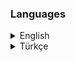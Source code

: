 ### Languages

<details>
  <summary>English</summary>

# NitenOS

## Introduction

An unattended.xml file to make Windows 11 more efficient and less latency.

## Requirements

- Windows 11  
  - *(Tested on Windows 11 24H2)*
  - *(Only 64-bit supported)*

## What Does NitenOS unattended.xml Do?

The unattended.xml answer file comes with detailed descriptions for nearly all configurations and registry tweaks, which are available for inspection here on GitHub. For customization, download the answer file and open it in editors like [Cursor](https://www.cursor.com/) or [VSCode](https://code.visualstudio.com/).

### Sources and Contributions

<details>
  <summary>Click to Show</summary>

- **Base Answer File Generation**:
  - [Schneegans Unattend Generator](https://schneegans.de/windows/unattend-generator/)

</details>

### Key Features

- Ability to choose Windows Edition (Pro is recommended)
- Bypasses Windows 11 system requirements
- Windows Defender and User Account Control services still working
- Allows execution of PowerShell scripts by default
- Skips forced Microsoft account creation during Windows setup
- Removes preinstalled bloatware apps except daily things like Microsoft Edge, Photos etc.
  - Copilot and Recall is Disabled.
- Sets privacy-related registry keys to disable telemetry
- Disables unnecessary scheduled tasks
- Configures Windows services for optimal performance

> [!NOTE] 
> The features of this xml file are organized for the daily user. After installing Windows with it, you can make changes for better performance, such as turning off Windows Defender or using Ultimate Performance Plan.

## How to Use

To use an answer file, include `autounattend.xml` at your Windows Installation Media to be executed during Windows setup.

> [!IMPORTANT]  
> Ensure the answer file is named `autounattend.xml`; otherwise, it won’t be recognized by the installer.

### Methods
#### Method 1: Create a Bootable Windows Installation USB
<details>
  <summary>Click to Show Instructions</summary>

  1. Download the `autounattend.xml` file and save it on your computer.
  2. Create a [Windows 11](https://www.microsoft.com/en-us/software-download/windows11) Bootable Installation USB drive with [Rufus](https://rufus.ie/en/) or the Media Creation Tool.
  
     > **Important**  
     > - Some users have reported issues with the Media Creation Tool when creating the Windows Installation USB. Use it at your own discretion.  
     > - When using Rufus, don’t select any of the checkboxes in “Customize Your Windows Experience,” as it creates another `autounattend.xml` file that might overwrite settings in the our file.

  3. Copy the `autounattend.xml` file you downloaded in Step 1 to the Bootable Windows Installation USB you created in Step 2.
  4. Boot from the Windows Installation USB, do a clean install of Windows as normal, and the scripts will run automatically.

</details>

#### Method 2: Use Ventoy Auto Install Plugin
<details>
  <summary>Click to Show Instructions</summary>

  1. Download the `autounattend.xml` file and save it on your computer.
  2. Download the [Windows 11](https://www.microsoft.com/en-us/software-download/windows11) ISO file, depending on the version you want.
  3. Download and install [Ventoy](https://github.com/ventoy/Ventoy) to your desired USB flash drive.
  4. Prepare the folder structure:
      - In your newly created Ventoy USB disk, create the following folders: `ISO` and `Templates`. <br/> *They should be at the root of the drive.*
      - Inside of the `ISO` folder, create a new folder called `Windows`.
      - Copy your Windows ISO files in the `ISO\Windows` folder.
      - Copy your `autounattend.xml` into the `Templates` folder.
  5. Start VentoyPlugson. Depending on your OS, the steps might differ.
      - On Windows, run the `VentoyPlugson.exe` file.
      - A new browser window should open up with a Ventoy web interface ready to go.
      - Select the `Auto Install Plugin` menu from the list.
      - Click on the `Add` button.
      - Select [parent] to make the whole Windows ISO folder benefit from the plugin.
      - In the Directory Path, paste in the absolute path to your `Windows` folder. </br> example: `F:\ISO\Windows` (Replace `F` with your drive letter.)
      - In the Template Path, paste in the absolute path to your `autounattend.xml` file. </br> example: `F:\Templates\autounattend.xml` (Replace `F` with your drive letter.) <br/> (PSA: If you have more `autounattend.xml` files, you can add them later on!)
      - Click on `OK` and you should see a message saying that the configuration has been saved successfully.
      - Close the VentoyPlugson browser window and stop the VentoyPlugson application.
  6. Boot from the Ventoy USB drive in the computer where you want to install windows.
     - After selecting a Windows ISO to boot from, you will be prompted to boot with the `/Templates/autounattend.xml` file.
     - Select that option and the `autounattend.xml` will be automatically executed during installation.

</details>

## FAQ

### Why don't I have internet after installing Windows?

<details>
  <summary>Click to Show Instructions</summary>

  If you’re unable to connect to the internet after installation, it’s likely because your Wi-Fi or LAN (Ethernet) drivers are missing. Windows sometimes doesn’t include all necessary drivers for network adapters, especially if they’re specific to your device.

  To resolve this, follow these steps:

  1. **Download your network driver** from the manufacturer’s website on another computer with internet access. Look for Wi-Fi or LAN drivers specific to your device model.
  2. **Transfer the driver** to your Windows installation via USB drive.
  3. **Install the driver** on your Windows system and restart if necessary.

  After installation, you should be able to connect to the internet.

</details>

### Why isn't Microsoft Edge Uninstalled?

<details>
  <summary>Click to Show Explanation</summary>

  Basicly, for daily users who already using Microsoft Edge in life.

</details>

</details>

<details>
  <summary>Türkçe</summary>

# NitenOS

## Giriş

Windows 11'i daha verimli ve düşük gecikmeli hale getirmek için bir unattended.xml dosyası.

## Gereksinimler

- Windows 11  
  - *(Windows 11 24H2 üzerinde test edilmiştir)*
  - *(Sadece 64-bit desteği bulunur)*

## NitenOS unattended.xml Ne Yapar?

Unattended.xml dosyası, neredeyse tüm yapılandırmalar ve kayıt defteri ayarları için ayrıntılı özelleştirmelerle birlikte gelir ve GitHub'da incelenebilir. Özelleştirmek için, xml dosyasını indirip [Cursor](https://www.cursor.com/) veya [VSCode](https://code.visualstudio.com/) gibi editörlerde açabilirsiniz.

### Kaynaklar ve Katkılar

<details>
  <summary>Görmek İçin Tıklayın</summary>

- **Temel xml Dosyasını Oluşturma**:
  - [Schneegans Unattend Generator](https://schneegans.de/windows/unattend-generator/)

</details>

### Temel Özellikler

- Windows Sürümü seçme imkanı (Pro önerilir)
- Windows 11 sistem gereksinimlerini atlar
- Windows Defender ve Kullanıcı Hesabı Denetimi hizmetleri çalışır durumda kalır
- PowerShell komut dosyalarının varsayılan olarak çalıştırılmasına izin verir
- Windows kurulumunda zorunlu Microsoft hesabı oluşturmayı atlar
- Microsoft Edge, Fotoğraflar gibi günlük uygulamalar dışında önceden yüklenmiş gereksiz uygulamaları kaldırır
  - Copilot ve Recall devre dışı bırakılmıştır.
- Telemetriyi devre dışı bırakmak için gizlilikle ilgili kayıt defteri anahtarlarını ayarlar
- Gereksiz, zamanlanmış görevleri devre dışı bırakır
- Windows hizmetlerini kısmen, performans için yapılandırır

> [!NOT] 
> Bu xml dosyasının özellikleri günlük kullanıcı için düzenlenmiştir. Windows'u bununla kurduktan sonra, daha iyi performans için Windows Defender'ı kapatmak veya Nihai Performans güç planını kullanmak gibi değişiklikler yapabilirsiniz.

## Nasıl Kullanılır

xml dosyasını kullanmak için, Windows Kurulum Medyanıza `autounattend.xml` dosyasını ekleyin.

> [!ÖNEMLİ]  
> xml dosyasının `autounattend.xml` olarak adlandırıldığından emin olun; aksi takdirde Windows yükleme tanımayacaktır.

### Yöntemler
#### Yöntem 1: Önyüklenebilir Windows Kurulum USB'si Oluşturma
<details>
  <summary>Talimatları Görmek için Tıklayın</summary>

  1. `autounattend.xml` dosyasını indirin ve bilgisayarınıza kaydedin.
  2. [Rufus](https://rufus.ie/en/) veya Medya Oluşturma Aracı ile [Windows 11](https://www.microsoft.com/en-us/software-download/windows11) Önyüklenebilir USB sürücüsü oluşturun.
  
     > **Önemli**  
     > - Bazı kullanıcılar Windows Kurulum USB'sini oluştururken Medya Oluşturma Aracı ile ilgili sorunlar yaşamıştır. Kendi takdirinize bağlı olarak kullanın.  
     > - Rufus kullanırken, dosyamızdaki ayarların üzerine yazabilecek başka bir `autounattend.xml` dosyası oluşturduğundan, “Windows Deneyiminizi Özelleştirin” bölümündeki onay kutularından hiçbirini seçmeyin.

  3. Adım 1'de indirdiğiniz `autounattend.xml` dosyasını Adım 2'de oluşturduğunuz USB sürücüsüne kopyalayın.
  4. Bilgisayarınızı USB'den boot edin ve temiz bir Windows kurulumu yapın..

</details>

#### Yöntem 2: Ventoy Otomatik Kurulum Eklentisi Kullanma
<details>
  <summary>Talimatları Görmek için Tıklayın</summary>

  1. `autounattend.xml` dosyasını indirin ve bilgisayarınıza kaydedin.
  2. İstediğiniz sürüm bir [Windows 11](https://www.microsoft.com/en-us/software-download/windows11) ISO dosyasını indirin.
  3. [Ventoy](https://github.com/ventoy/Ventoy) programını indirin ve USB sürücünüze kurun.
  4. Klasör mimarisini hazırlayın:
      - Yeni oluşturduğunuz Ventoy USB diskinizde şu klasörleri oluşturun: `ISO` ve `Templates`. <br/> *Bunlar sürücünün kök dizininde olmalıdır.*
      - `ISO` klasörünün içine ismi `Windows` olan yeni bir klasör oluşturun.
      - Windows ISO dosya veya dosyalarınızı `ISO\Windows` klasörüne kopyalayın.
      - Adım 1'de indirdiğiniz `autounattend.xml` dosyasını `Templates` klasörüne kopyalayın.
  5. VentoyPlugson'ı başlatın. İşletim sisteminize bağlı olarak adımlar farklı olabilir.
      - `VentoyPlugson.exe` dosyasını çalıştırın.
      - Kullanıma hazır Ventoy web arayüzü ile yeni bir tarayıcı penceresi açılmalıdır.
      - Listeden `Auto Install Plugin` menüsünü seçin.
      - `Add` butonuna basın.
      - Tüm Windows ISO klasörünün eklentiden yararlanmasını sağlamak için [parent] seçeneğini seçin.
      - `Directory Path` kısmına, `Windows` klasörünüzün yolunu yapıştırın. </br> örnek: `F:\ISO\Windows` (`F` yerine sürücü harfinizi yazın).
      - `Template Path` kısmına, `autounattend.xml` dosyasının yolunu yapıştırın. </br> örnek: `F:\Templates\autounattend.xml` (`F` yerine sürücü harfinizi yazın) <br/> (BilgilendirmeDaha fazla `autounattend.xml` dosyanız varsa, bunları daha sonra ekleyebilirsiniz!)
      - `OK`a tıkladığınızda yapılandırmanın başarıyla kaydedildiğini belirten bir mesaj göreceksiniz.
      - VentoyPlugson tarayıcı penceresini kapatın ve VentoyPlugson uygulamasını durdurun.
  6. Windows'u yüklemek istediğiniz bilgisayarda Ventoy USB sürücüsünden boot edin.
     - Boot için bir Windows ISO'su seçtikten sonra, `/Templates/autounattend.xml` dosyası ile boot seçeneği çıkacaktır.
     - Bu seçeneği seçtiğinizde `autounattend.xml` kurulum sırasında otomatik olarak çalıştırılacaktır.
</details>

## SSS

### Kurulumdan sonra neden internet bağlantım yok?

<details>
  <summary>Talimatları Görmek için Tıklayın</summary>

  Kurulumdan sonra internete bağlanamıyorsanız, bunun nedeni muhtemelen Wi-Fi veya LAN (Ethernet) sürücülerinizin eksik olmasıdır. Windows bazen ağ bağdaştırıcıları için gerekli tüm sürücüleri içermez, özellikle de bunlar cihazınıza özelse.

  Bunu çözmek için aşağıdaki adımları izleyin:

  1. **Ağ sürücünüzü** üreticinin web sitesinden internet erişimi olan başka bir bilgisayara indirin. (Cihaz modelinize özel Wi-Fi veya LAN sürücülerini arayın.)
  2. **Sürücüyü** USB sürücü aracılığıyla Windows kurulumunuza aktarın.
  3. Windows sisteminize veya kurulumada **sürücüyü** yükleyin ve gerekirse yeniden başlatın.

  Kurulumdan sonra internete bağlanabiliyor olmalısınız.
  
</details>

### Microsoft Edge Neden Kaldırılmadı?

<details>
  <summary>Açıklamayı Görmek için Tıklayın</summary>

  Basitçe, hayatında zaten Microsoft Edge kullanan günlük kullanıcılar için.

</details>

</details>
